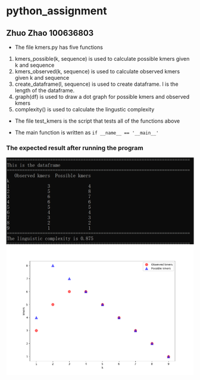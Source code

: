 # python_assignment
## Zhuo Zhao 100636803
* The file kmers.py has five functions
1. kmers_possible(k, sequence) is used to calculate possible kmers given k and sequence
2. kmers_observed(k, sequence) is used to calculate observed kmers given k and sequence
3. create_dataframe(l, sequence) is used to create dataframe. l is the length of the dataframe. 
4. graph(df) is used to draw a dot graph for possible kmers and observed kmers
5. complexity() is used to calculate the lingustic complexity

* The file test_kmers is the script that tests all of the functions above

* The main function is written as ```if __name__ == '__main__' ```

### The expected result after running the program
![Screenshot](ScreenClip.png)
![Screenshot](Figure_1.png)
